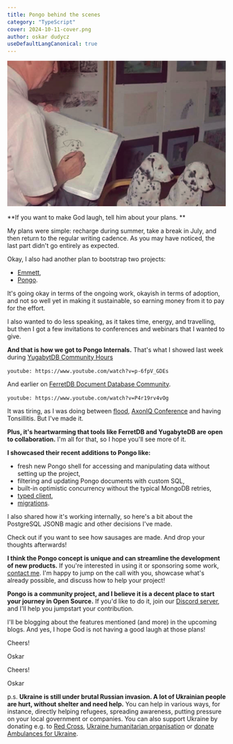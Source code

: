 ```yaml
---
title: Pongo behind the scenes
category: "TypeScript"
cover: 2024-10-11-cover.png
author: oskar dudycz
useDefaultLangCanonical: true
---
```


![](2024-10-11-cover.png)

**If you want to make God laugh, tell him about your plans. **

My plans were simple: recharge during summer, take a break in July, and then return to the regular writing cadence. As you may have noticed, the last part didn't go entirely as expected.

Okay, I also had another plan to bootstrap two projects: 
- [Emmett](https://github.com/event-driven-io/emmett),
- [Pongo](https://github.com/event-driven-io/Pongo).

It's going okay in terms of the ongoing work, okayish in terms of adoption, and not so well yet in making it sustainable, so earning money from it to pay for the effort.

I also wanted to do less speaking, as it takes time, energy, and travelling, but then I got a few invitations to conferences and webinars that I wanted to give.

**And that is how we got to Pongo Internals.** That's what I showed last week during [YugabytDB Community Hours](https://www.youtube.com/watch?v=p-6fpV_GDEs)

`youtube: https://www.youtube.com/watch?v=p-6fpV_GDEs`

And earlier on [FerretDB Document Database Community](https://www.youtube.com/watch?v=P4r19rv4vOg).

`youtube: https://www.youtube.com/watch?v=P4r19rv4vOg`

It was tiring, as I was doing between [flood](https://notesfrompoland.com/2024/09/19/floods-prompt-polands-first-ever-state-of-natural-disaster-what-does-this-mean/), [AxonIQ Conference](https://www.axoniq.io/axoniq-conference-2024) and having Tonsillitis. But I've made it.

**Plus, it's heartwarming that tools like FerretDB and YugabyteDB are open to collaboration.** I'm all for that, so I hope you'll see more of it.

**I showcased their recent additions to Pongo like:**
- fresh new Pongo shell for accessing and manipulating data without setting up the project,
- filtering and updating Pongo documents with custom SQL,
- built-in optimistic concurrency without the typical MongoDB retries,
- [typed client](/pl/pongo_strongly_typed_client/),
- [migrations](/pl/pongo_strongly_typed_client/).

I also shared how it's working internally, so here's a bit about the PostgreSQL JSONB magic and other decisions I've made.

Check out if you want to see how sausages are made. And drop your thoughts afterwards!

**I think the Pongo concept is unique and can streamline the development of new products.** If you're interested in using it or sponsoring some work, [contact me](mailto:oskar@event-driven.io). I'm happy to jump on the call with you, showcase what's already possible, and discuss how to help your project!

**Pongo is a community project, and I believe it is a decent place to start your journey in Open Source.** If you'd like to do it, join our [Discord server](https://discord.gg/fTpqUTMmVa), and I'll help you jumpstart your contribution.

I'll be blogging about the features mentioned (and more) in the upcoming blogs. And yes, I hope God is not having a good laugh at those plans!

Cheers!

Oskar

Cheers!

Oskar

p.s. **Ukraine is still under brutal Russian invasion. A lot of Ukrainian people are hurt, without shelter and need help.** You can help in various ways, for instance, directly helping refugees, spreading awareness, putting pressure on your local government or companies. You can also support Ukraine by donating e.g. to [Red Cross](https://www.icrc.org/pl/donate/ukraine), [Ukraine humanitarian organisation](https://savelife.in.ua/pl/donate/) or [donate Ambulances for Ukraine](https://www.gofundme.com/f/help-to-save-the-lives-of-civilians-in-a-war-zone).
